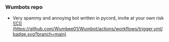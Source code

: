 ### Wumbots repo
* Very spammy and annoying bot written in pycord, invite at your own risk
[![CI]
(https://github.com/Wumbee01/Wumbot/actions/workflows/trigger.yml/badge.svg?branch=main)](https://github.com/Wumbee01/Wumbot/actions/workflows/trigger.yml)
